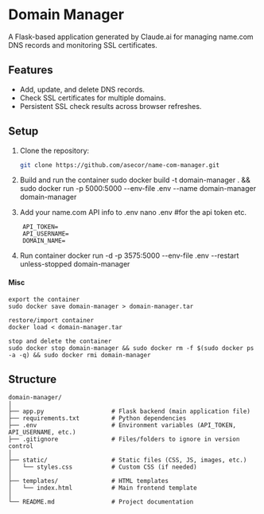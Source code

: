 # Domain Manager

A Flask-based application generated by Claude.ai for managing name.com DNS records and monitoring SSL certificates.

## Features
- Add, update, and delete DNS records.
- Check SSL certificates for multiple domains.
- Persistent SSL check results across browser refreshes.

## Setup
1. Clone the repository:
   ```bash
   git clone https://github.com/asecor/name-com-manager.git

2. Build and run the container
    sudo docker build -t domain-manager . && sudo docker run -p 5000:5000 --env-file .env --name domain-manager domain-manager

3. Add your name.com API info to .env
    nano .env #for the api token etc.
```
    API_TOKEN=
    API_USERNAME=
    DOMAIN_NAME=
```
4. Run container 
docker run -d -p 3575:5000 --env-file .env --restart unless-stopped domain-manager

#### Misc
```
export the container
sudo docker save domain-manager > domain-manager.tar

restore/import container 
docker load < domain-manager.tar

stop and delete the container
sudo docker stop domain-manager && sudo docker rm -f $(sudo docker ps -a -q) && sudo docker rmi domain-manager
```
## Structure
```
domain-manager/
│
├── app.py                   # Flask backend (main application file)
├── requirements.txt         # Python dependencies
├── .env                     # Environment variables (API_TOKEN, API_USERNAME, etc.)
├── .gitignore               # Files/folders to ignore in version control
│
├── static/                  # Static files (CSS, JS, images, etc.)
│   └── styles.css           # Custom CSS (if needed)
│
├── templates/               # HTML templates
│   └── index.html           # Main frontend template
│
└── README.md                # Project documentation
```